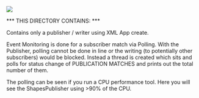 ![](https://github.com/psmass/DDSexamples/blob/master/RtiAsOne.png)


*** THIS DIRECTORY CONTAINS: ***

Contains only a publisher / writer using XML App create. 

Event Monitoring is done for a subscriber match via Polling. With the Publisher, polling cannot be done in line or the writing (to potentially other subscribers) would be blocked. Instead a thread is created which sits and polls for status change of PUBLICATION MATCHES and prints out the total number of them.

The polling can be seen if you run a CPU performance tool. Here you will see the ShapesPublisher using >90% of the CPU.
